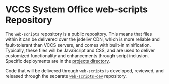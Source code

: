 # VCCS System Office web-scripts Repository

The `web-scripts` repository is a public repository. This means that files within it can be delivered over the jsdelivr CDN, which is more reliable and fault-tolerant than VCCS servers, and comes with built-in minification. Typically, these files will be JavaScript and CSS, and are used to deliver customized functionality and enhancements through script inclusion. Specific deployments are in the [projects directory](projects/).

Code that will be delivered through `web-scripts` is developed, reviewed, and released through the separate [`web-scripts-dev`](https://github.com/SystemOffice/web-scripts-dev/) repository.
